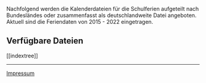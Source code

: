 Nachfolgend werden die Kalenderdateien für die Schulferien aufgeteilt nach Bundesländes oder zusammenfasst als deutschlandweite Datei angeboten.
Aktuell sind die Feriendaten von 2015 - 2022 eingetragen.
## Verfügbare Dateien
[[indextree]]

---
[Impressum](https://skillkiller.de/#impressum)
